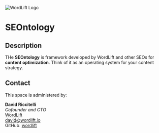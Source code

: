 ![WordLift Logo](https://github.com/wordlift/wl-ontology/raw/main/img/220px-Wl-logo-horizontal.png)

# SEOntology

## Description

THe **SEOntology** is framework developed by WordLift and other SEOs for **content optimization**. Think of it as an operating system for your content strategy.

## Contact
This space is administered by:  

**David Riccitelli**  
*Cofounder and CTO*  
[WordLift](https://wordlift.io)  
<david@wordlift.io>  
GitHub: [wordlift](https://github.com/wordlift)


